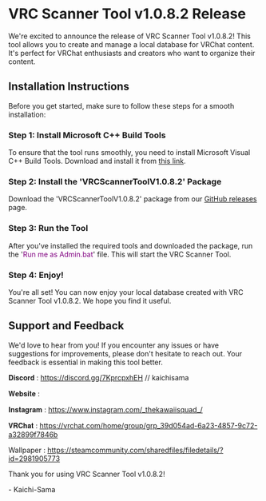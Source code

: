 # VRC Scanner Tool v1.0.8.2 Release

We're excited to announce the release of VRC Scanner Tool v1.0.8.2! This tool allows you to create and manage a local database for VRChat content. It's perfect for VRChat enthusiasts and creators who want to organize their content.

## Installation Instructions

Before you get started, make sure to follow these steps for a smooth installation:

### Step 1: Install Microsoft C++ Build Tools

To ensure that the tool runs smoothly, you need to install Microsoft Visual C++ Build Tools. Download and install it from [this link](https://www.microsoft.com/store/productId/9NRWMJP3717K?ocid=pdpshare).

### Step 2: Install the 'VRCScannerToolV1.0.8.2' Package

Download the 'VRCScannerToolV1.0.8.2' package from our [GitHub releases]([https://github.com/YourGitHubUsername/YourRepository/releases](https://github.com/KaichiSama/VRCScannerTool/releases/tag/1.0.8.2)) page.

### Step 3: Run the Tool

After you've installed the required tools and downloaded the package, run the '<span style="color: purple;">Run me as Admin.bat</span>' file. This will start the VRC Scanner Tool.

### Step 4: Enjoy!

You're all set! You can now enjoy your local database created with VRC Scanner Tool v1.0.8.2. We hope you find it useful.

## Support and Feedback

We'd love to hear from you! If you encounter any issues or have suggestions for improvements, please don't hesitate to reach out. Your feedback is essential in making this tool better.

𝐃𝐢𝐬𝐜𝐨𝐫𝐝 : https://discord.gg/7KprcpxhEH // kaichisama

𝐖𝐞𝐛𝐬𝐢𝐭𝐞 : 

𝐈𝐧𝐬𝐭𝐚𝐠𝐫𝐚𝐦 : https://www.instagram.com/_thekawaiisquad_/

𝐕𝐑𝐂𝐡𝐚𝐭 : https://vrchat.com/home/group/grp_39d054ad-6a23-4857-9c72-a32899f7846b

Wallpaper : https://steamcommunity.com/sharedfiles/filedetails/?id=2981905773

Thank you for using VRC Scanner Tool v1.0.8.2!

\- Kaichi-Sama
